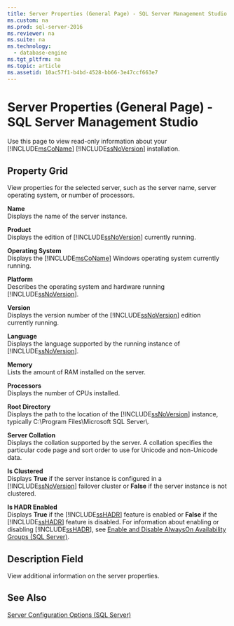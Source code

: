```yaml
---
title: Server Properties (General Page) - SQL Server Management Studio
ms.custom: na
ms.prod: sql-server-2016
ms.reviewer: na
ms.suite: na
ms.technology: 
  - database-engine
ms.tgt_pltfrm: na
ms.topic: article
ms.assetid: 10ac57f1-b4bd-4528-bb66-3e47ccf663e7
---
```

# Server Properties (General Page) - SQL Server Management Studio
  Use this page to view read-only information about your [!INCLUDE[msCoName](../../Topics/TopicNameContainA/includes/msCoName_md.md)] [!INCLUDE[ssNoVersion](../../Topics/TopicNameContainA/includes/ssNoVersion_md.md)] installation.  
  
## Property Grid  
 View properties for the selected server, such as the server name, server operating system, or number of processors.  
  
 **Name**  
 Displays the name of the server instance.  
  
 **Product**  
 Displays the edition of [!INCLUDE[ssNoVersion](../../Topics/TopicNameContainA/includes/ssNoVersion_md.md)] currently running.  
  
 **Operating System**  
 Displays the [!INCLUDE[msCoName](../../Topics/TopicNameContainA/includes/msCoName_md.md)] Windows operating system currently running.  
  
 **Platform**  
 Describes the operating system and hardware running [!INCLUDE[ssNoVersion](../../Topics/TopicNameContainA/includes/ssNoVersion_md.md)].  
  
 **Version**  
 Displays the version number of the [!INCLUDE[ssNoVersion](../../Topics/TopicNameContainA/includes/ssNoVersion_md.md)] edition currently running.  
  
 **Language**  
 Displays the language supported by the running instance of [!INCLUDE[ssNoVersion](../../Topics/TopicNameContainA/includes/ssNoVersion_md.md)].  
  
 **Memory**  
 Lists the amount of RAM installed on the server.  
  
 **Processors**  
 Displays the number of CPUs installed.  
  
 **Root Directory**  
 Displays the path to the location of the [!INCLUDE[ssNoVersion](../../Topics/TopicNameContainA/includes/ssNoVersion_md.md)] instance, typically C:\Program Files\Microsoft SQL Server\\.  
  
 **Server Collation**  
 Displays the collation supported by the server. A collation specifies the particular code page and sort order to use for Unicode and non-Unicode data.  
  
 **Is Clustered**  
 Displays **True** if the server instance is configured in a [!INCLUDE[ssNoVersion](../../Topics/TopicNameContainA/includes/ssNoVersion_md.md)] failover cluster or **False** if the server instance is not clustered.  
  
 **Is HADR Enabled**  
 Displays **True** if the [!INCLUDE[ssHADR](../../Topics/TopicNameContainA/includes/ssHADR_md.md)] feature is enabled or **False** if the [!INCLUDE[ssHADR](../../Topics/TopicNameContainA/includes/ssHADR_md.md)] feature is disabled. For information about enabling or disabling [!INCLUDE[ssHADR](../../Topics/TopicNameContainA/includes/ssHADR_md.md)], see [Enable and Disable AlwaysOn Availability Groups &#40;SQL Server&#41;](../Topic/Enable%20and%20Disable%20AlwaysOn%20Availability%20Groups%20\(SQL%20Server\).md).  
  
## Description Field  
 View additional information on the server properties.  
  
## See Also  
 [Server Configuration Options &#40;SQL Server&#41;](../../Topics/TopicNameNotContainA/Server-Configuration-Options--SQL-Server-.md)  
  
  